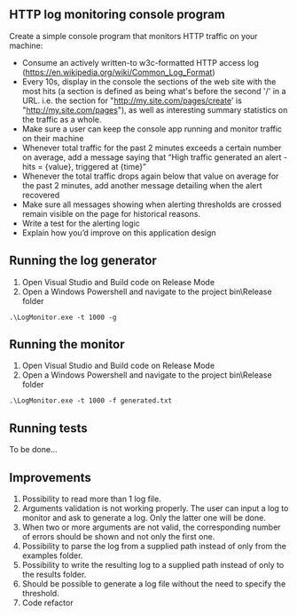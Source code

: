 ## HTTP log monitoring console program ##

Create a simple console program that monitors HTTP traffic on your machine:

* Consume an actively written-to w3c-formatted HTTP access log (https://en.wikipedia.org/wiki/Common_Log_Format)
* Every 10s, display in the console the sections of the web site with the most hits (a section is defined as being what's before the second '/' in a URL. i.e. the section for "http://my.site.com/pages/create' is "http://my.site.com/pages"), as well as interesting summary statistics on the traffic as a whole.
* Make sure a user can keep the console app running and monitor traffic on their machine
* Whenever total traffic for the past 2 minutes exceeds a certain number on average, add a message saying that “High traffic generated an alert - hits = {value}, triggered at {time}”
* Whenever the total traffic drops again below that value on average for the past 2 minutes, add another message detailing when the alert recovered
* Make sure all messages showing when alerting thresholds are crossed remain visible on the page for historical reasons.
* Write a test for the alerting logic
* Explain how you’d improve on this application design

## Running the log generator ##
1. Open Visual Studio and Build code on Release Mode
2. Open a Windows Powershell and navigate to the project bin\Release folder
```
.\LogMonitor.exe -t 1000 -g
```

## Running the monitor ##
1. Open Visual Studio and Build code on Release Mode
2. Open a Windows Powershell and navigate to the project bin\Release folder
```
.\LogMonitor.exe -t 1000 -f generated.txt
```

## Running tests ##
To be done...

## Improvements ##
1. Possibility to read more than 1 log file.
2. Arguments validation is not working properly. The user can input a log to monitor and ask to generate a log. Only the latter one will be done.
3. When two or more arguments are not valid, the corresponding number of errors should be shown and not only the first one.
4. Possibility to parse the log from a supplied path instead of only from the examples folder.
5. Possibility to write the resulting log to a supplied path instead of only to the results folder.
6. Should be possible to generate a log file without the need to specify the threshold.
7. Code refactor

